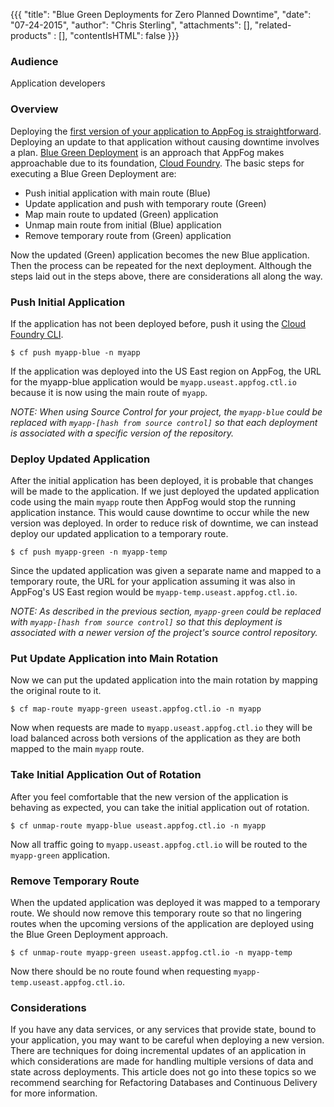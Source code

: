 {{{
  "title": "Blue Green Deployments for Zero Planned Downtime",
  "date": "07-24-2015",
  "author": "Chris Sterling",
  "attachments": [],
  "related-products" : [],
  "contentIsHTML": false
}}}

### Audience

Application developers

### Overview

Deploying the [first version of your application to AppFog is straightforward](deploy-an-application.md). Deploying an update to that application without causing downtime involves a plan. [Blue Green Deployment](http://martinfowler.com/bliki/BlueGreenDeployment.html) is an approach that AppFog makes approachable due to its foundation, [Cloud Foundry](https://www.cloudfoundry.org/). The basic steps for executing a Blue Green Deployment are:

* Push initial application with main route (Blue)
* Update application and push with temporary route (Green)
* Map main route to updated (Green) application
* Unmap main route from initial (Blue) application
* Remove temporary route from (Green) application

Now the updated (Green) application becomes the new Blue application. Then the process can be repeated for the next deployment. Although the steps laid out in the steps above, there are considerations all along the way.

### Push Initial Application

If the application has not been deployed before, push it using the [Cloud Foundry CLI](login-using-cf-cli.md).

```
$ cf push myapp-blue -n myapp
```

If the application was deployed into the US East region on AppFog, the URL for the myapp-blue application would be `myapp.useast.appfog.ctl.io` because it is now using the main route of `myapp`.

*NOTE: When using Source Control for your project, the `myapp-blue` could be replaced with `myapp-[hash from source control]` so that each deployment is associated with a specific version of the repository.*

### Deploy Updated Application

After the initial application has been deployed, it is probable that changes will be made to the application. If we just deployed the updated application code using the main `myapp` route then AppFog would stop the running application instance. This would cause downtime to occur while the new version was deployed. In order to reduce risk of downtime, we can instead deploy our updated application to a temporary route.

```
$ cf push myapp-green -n myapp-temp
```

Since the updated application was given a separate name and mapped to a temporary route, the URL for your application assuming it was also in AppFog's US East region would be `myapp-temp.useast.appfog.ctl.io`.

*NOTE: As described in the previous section, `myapp-green` could be replaced with `myapp-[hash from source control]` so that this deployment is associated with a newer version of the project's source control repository.*

### Put Update Application into Main Rotation

Now we can put the updated application into the main rotation by mapping the original route to it.

```
$ cf map-route myapp-green useast.appfog.ctl.io -n myapp
```

Now when requests are made to `myapp.useast.appfog.ctl.io` they will be load balanced across both versions of the application as they are both mapped to the main `myapp` route.

### Take Initial Application Out of Rotation

After you feel comfortable that the new version of the application is behaving as expected, you can take the initial application out of rotation.

```
$ cf unmap-route myapp-blue useast.appfog.ctl.io -n myapp
```

Now all traffic going to `myapp.useast.appfog.ctl.io` will be routed to the `myapp-green` application.

### Remove Temporary Route

When the updated application was deployed it was mapped to a temporary route. We should now remove this temporary route so that no lingering routes when the upcoming versions of the application are deployed using the Blue Green Deployment approach.

```
$ cf unmap-route myapp-green useast.appfog.ctl.io -n myapp-temp
```

Now there should be no route found when requesting `myapp-temp.useast.appfog.ctl.io`.

### Considerations

If you have any data services, or any services that provide state, bound to your application, you may want to be careful when deploying a new version. There are techniques for doing incremental updates of an application in which considerations are made for handling multiple versions of data and state across deployments. This article does not go into these topics so we recommend searching for Refactoring Databases and Continuous Delivery for more information.